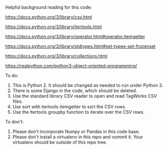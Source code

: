 Helpful background reading for this code:

https://docs.python.org/3/library/csv.html

https://docs.python.org/3/library/itertools.html

https://docs.python.org/3/library/operator.html#operator.itemgetter

https://docs.python.org/3/library/stdtypes.html#set-types-set-frozenset

https://docs.python.org/3/library/collections.html

https://realpython.com/python3-object-oriented-programming/

To do:

1. This is Python 2. It should be changed as needed to run under Python 3.
2. There is some Django in the code, which should be deleted.
3. Use the standard library CSV reader to open and read TagWorks CSV files.
5. Use sort with itertools itemgetter to sort the CSV rows.
4. Use the itertools groupby function to iterate over the CSV rows.

To don't:

1. Please don't incorporate Numpy or Pandas in this code base.
2. Please don't install a virtualenv in this repo and commit it.
   Your virtualenv should be outside of this repo tree.
